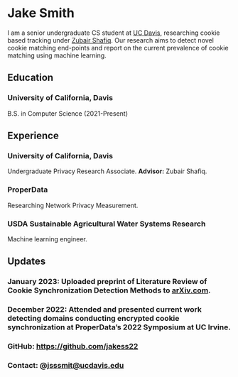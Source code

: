 # Jake Smith
I am a senior undergraduate CS student at [UC Davis](https://cs.ucdavis.edu), researching cookie based tracking under [Zubair Shafiq](https://web.cs.ucdavis.edu/~zubair/index.html). Our research aims to detect novel cookie matching end-points and report on the current prevalence of cookie matching using machine learning.   

## Education
### University of California, Davis
B.S. in Computer Science (2021-Present)

## Experience
### University of California, Davis
Undergraduate Privacy Research Associate. **Advisor:** Zubair Shafiq.

### ProperData
Researching Network Privacy Measurement. 

### USDA Sustainable Agricultural Water Systems Research
Machine learning engineer.

## Updates
### January 2023: Uploaded preprint of Literature Review of Cookie Synchronization Detection Methods to [arXiv.com](arxiv.org/abs/2301.02619).
### December 2022: Attended and presented current work detecting domains conducting encrypted cookie synchronization at ProperData’s 2022 Symposium at UC Irvine.


### GitHub: https://github.com/jakess22
### Contact: @jsssmit@ucdavis.edu
